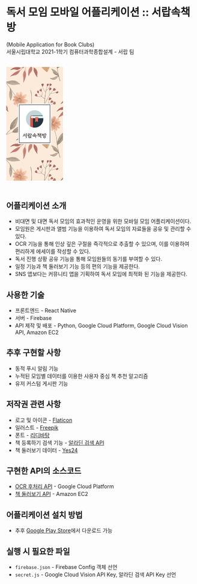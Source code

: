 # 독서 모임 모바일 어플리케이션 :: 서랍속책방
(Mobile Application for Book Clubs) </br>
서울시립대학교 2021-1학기 컴퓨터과학종합설계 - 서랍 팀 </br></br>

<img src="./assets/splash.png" width="30%" height="30%"></br></br>

## 어플리케이션 소개
- 비대면 및 대면 독서 모임의 효과적인 운영을 위한 모바일 모임 어플리케이션이다.
- 모임원은 게시판과 앨범 기능을 이용하여 독서 모임의 자료들을 공유 및 관리할 수 있다.
- OCR 기능을 통해 인상 깊은 구절을 즉각적으로 추출할 수 있으며, 이를 이용하여 편리하게 에세이를 작성할 수 있다.
- 독서 진행 상황 공유 기능을 통해 모임원들의 동기를 부여할 수 있다.
- 일정 기능과 책 둘러보기 기능 등의 편의 기능을 제공한다.
- SNS 앱보다는 커뮤니티 앱을 기획하여 독서 모임에 최적화 된 기능을 제공한다.

## 사용한 기술
- 프론트엔드 - React Native
- 서버 - Firebase
- API 제작 및 배포 - Python, Google Cloud Platform, Google Cloud Vision API, Amazon EC2

## 추후 구현할 사항
- 동적 푸시 알림 기능
- 누적된 모임별 데이터를 이용한 사용자 중심 책 추천 알고리즘
- 유저 커스텀 게시판 기능

## 저작권 관련 사항
- 로고 및 아이콘 - [Flaticon](https://www.flaticon.com/)
- 일러스트 - [Freepik](https://www.freepik.com)
- 폰트 - [리디바탕](https://www.ridicorp.com/ridibatang/)
- 책 등록하기 검색 기능 - [알라딘 검색 API](https://blog.aladin.co.kr/openapi/)
- 책 둘러보기 데이터 - [Yes24](http://www.yes24.com/)

## 구현한 API의 소스코드
- [OCR 후처리 API](https://github.com/seungri0826/bookclub-ocr-api) - Google Cloud Platform
- [책 둘러보기 API](https://github.com/seungri0826/bookclub-recommendation-api) - Amazon EC2

## 어플리케이션 설치 방법
- 추후 [Google Play Store](https://play.google.com/store/apps/details?id=com.teamDrawer.bookclubInDrawer)에서 다운로드 가능

## 실행 시 필요한 파일
- `firebase.json` - Firebase Config 객체 선언
- `secret.js` - Google Cloud Vision API Key, 알라딘 검색 API Key 선언
